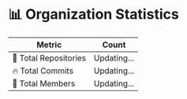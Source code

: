 # 📊 Organization Statistics
| Metric              | Count |
|---------------------|-------|
| 📁 Total Repositories | Updating... |
| 🔥 Total Commits | Updating... |
| 👥 Total Members | Updating... |

